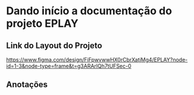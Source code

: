 # Dando início a documentação do projeto EPLAY

## Link do Layout do Projeto

<https://www.figma.com/design/FiFpwvwwHX0rCbrXatjMg4/EPLAY?node-id=1-3&node-type=frame&t=g3ARArlQh7tUFSec-0>

## Anotações
